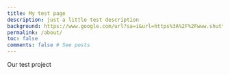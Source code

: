 ```yaml
---
title: My test page
description: just a little test description
background: https://www.google.com/url?sa=i&url=https%3A%2F%2Fwww.shutterstock.com%2Fexplore%2Froyalty-free-images&psig=AOvVaw1TU-L2EiJnLwpDv_rZiY3E&ust=1666429125434000&source=images&cd=vfe&ved=0CA0QjRxqFwoTCMCP0bP68PoCFQAAAAAdAAAAABAD
permalink: /about/
toc: false
comments: false # See posts
---
```


Our test project
